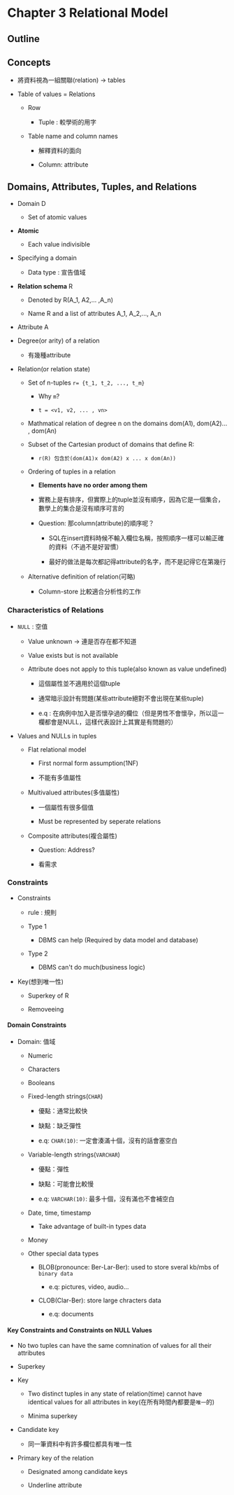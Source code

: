# Chapter 3 Relational Model

## Outline


## Concepts

- 將資料視為一組關聯(relation) -> tables

- Table of values = Relations

    - Row 

        - Tuple : 較學術的用字

    - Table name and column names

        - 解釋資料的面向

        - Column: attribute

## Domains, Attributes, Tuples, and Relations

- Domain D

    - Set of atomic values

- __Atomic__

    - Each value indivisible

- Specifying a domain

    - Data type : 宣告值域

- __Relation schema__ R
    
    - Denoted by R(A_1, A2,... ,A_n)

    - Name R and a list of attributes A_1, A_2,..., A_n
- Attribute A


- Degree(or arity) of a relation

    - 有幾種attribute

- Relation(or relation state)

    - Set of n-tuples `r= {t_1, t_2, ..., t_m}`

        - Why `m`?

        - `t = <v1, v2, ... , vn>`
    
    - Mathmatical relation of degree n on the domains dom(A1), dom(A2)... , dom(An)

    - Subset of the Cartesian product of domains that define R:

        - `r(R) 包含於(dom(A1)x dom(A2) x ... x dom(An))`
    
    - Ordering of tuples in a relation

        - __Elements have no order among them__

        - 實務上是有排序，但實際上的tuple並沒有順序，因為它是一個集合，數學上的集合是沒有順序可言的

        - Question: 那column(attribute)的順序呢？

            - SQL在insert資料時候不輸入欄位名稱，按照順序一樣可以輸正確的資料（不過不是好習慣）

            - 最好的做法是每次都記得attribute的名字，而不是記得它在第幾行

    - Alternative definition of relation(可略)

        - Column-store 比較適合分析性的工作


### Characteristics of Relations

- `NULL` : 空值

    - Value unknown -> 連是否存在都不知道

    - Value exists but is not available

    - Attribute does not apply to this tuple(also known as value undefined)

        - 這個屬性並不適用於這個tuple

        - 通常暗示設計有問題(某些attribute絕對不會出現在某些tuple)

        - e.q : 在病例中加入是否懷孕過的欄位（但是男性不會懷孕，所以這一欄都會是NULL，這樣代表設計上其實是有問題的）

- Values and NULLs in tuples

    - Flat relational model

        - First normal form assumption(1NF)

        - 不能有多值屬性

    - Multivalued attributes(多值屬性)

        - 一個屬性有很多個值

        - Must be represented by seperate relations

    - Composite attributes(複合屬性)

        - Question: Address?

        - 看需求


### Constraints

- Constraints

    - rule : 規則

    - Type 1

        - DBMS can help (Required by data model and database)

    - Type 2

        - DBMS can't do much(business logic)

- Key(想到唯一性)

    - Superkey of R

    - Removeeing

#### Domain Constraints

- Domain: 值域

    - Numeric

    - Characters

    - Booleans

    - Fixed-length strings(`CHAR`)

        - 優點：通常比較快

        - 缺點：缺乏彈性

        - e.q: `CHAR(10)`: 一定會湊滿十個，沒有的話會塞空白

    - Variable-length strings(`VARCHAR`)

        - 優點：彈性

        - 缺點：可能會比較慢

        - e.q: `VARCHAR(10)`: 最多十個，沒有滿也不會補空白

    - Date, time, timestamp

        - Take advantage of built-in types data

    - Money

    - Other special data types

        - BLOB(pronounce: Ber-Lar-Ber): used to store sveral kb/mbs of `binary data`

            - e.q: pictures, video, audio...

        - CLOB(Clar-Ber): store large chracters data

            - e.q: documents


#### Key Constraints and Constraints on NULL Values

- No two tuples can have the same comnination of values for all their attributes

- Superkey

- Key

    - Two distinct tuples in any state of relation(time) cannot have identical values for all attributes in key(在所有時間內都要是`唯一`的)

    - Minima superkey

- Candidate key

    - 同一筆資料中有許多欄位都具有唯一性

- Primary key of the relation

    - Designated among candidate keys

    - Underline attribute





























